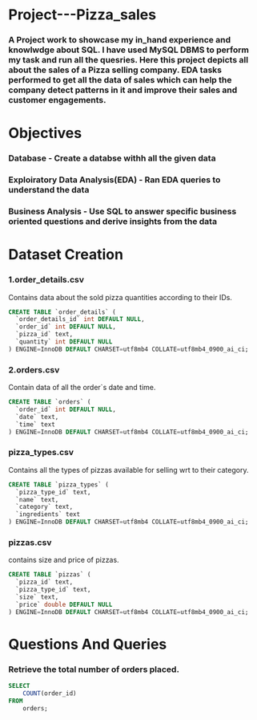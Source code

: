 # Project---Pizza_sales
### A Project work to showcase my in_hand experience and knowlwdge about SQL. I have used MySQL DBMS to perform my task and run all the quesries. Here this project depicts all about the sales of a Pizza selling company. EDA tasks performed to get all the data of sales which can help the company detect patterns in it and improve their sales and customer engagements.
# Objectives
### Database - Create a databse withh all the given data
### Exploiratory Data Analysis(EDA) - Ran EDA queries to understand the data
### Business Analysis - Use SQL to answer specific business oriented questions and derive insights from the data
# Dataset Creation
### 1.order_details.csv
Contains data about the sold pizza quantities according to their IDs.
``` sql
CREATE TABLE `order_details` (
  `order_details_id` int DEFAULT NULL,
  `order_id` int DEFAULT NULL,
  `pizza_id` text,
  `quantity` int DEFAULT NULL
) ENGINE=InnoDB DEFAULT CHARSET=utf8mb4 COLLATE=utf8mb4_0900_ai_ci;
```
### 2.orders.csv
Contain data of all the order`s date and time.
``` sql
CREATE TABLE `orders` (
  `order_id` int DEFAULT NULL,
  `date` text,
  `time` text
) ENGINE=InnoDB DEFAULT CHARSET=utf8mb4 COLLATE=utf8mb4_0900_ai_ci;
```
### pizza_types.csv
Contains all the types of pizzas available for selling wrt to their category.
``` sql
CREATE TABLE `pizza_types` (
  `pizza_type_id` text,
  `name` text,
  `category` text,
  `ingredients` text
) ENGINE=InnoDB DEFAULT CHARSET=utf8mb4 COLLATE=utf8mb4_0900_ai_ci;
```
### pizzas.csv
contains size and price of pizzas.
``` sql
CREATE TABLE `pizzas` (
  `pizza_id` text,
  `pizza_type_id` text,
  `size` text,
  `price` double DEFAULT NULL
) ENGINE=InnoDB DEFAULT CHARSET=utf8mb4 COLLATE=utf8mb4_0900_ai_ci;
```

# Questions And Queries
### Retrieve the total number of orders placed.
``` sql
SELECT 
    COUNT(order_id)
FROM
    orders;
```
